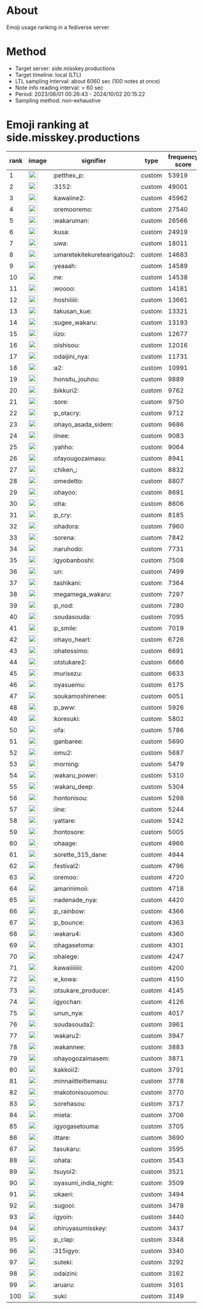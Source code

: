 # About
Emoji usage ranking in a fediverse server

# Method
- Target server: side.misskey.productions
- Target timeline: local (LTL)
- LTL sampling interval: about 6060 sec (100 notes at once)
- Note info reading interval: > 60 sec
- Period: 2023/06/01 00:26:43 - 2024/10/02 20:15:22 
- Sampling method: non-exhaustive

# Emoji ranking at side.misskey.productions

|rank|image|signifier|type|frequency score|
|----|----|----|----|----|
|1|<img height="24" src="https://side.misskey.productions/emoji/petthex_p.webp">|:petthex_p:|custom|53919|
|2|<img height="24" src="https://side.misskey.productions/emoji/3152.webp">|:3152:|custom|49001|
|3|<img height="24" src="https://side.misskey.productions/emoji/kawaiine2.webp">|:kawaiine2:|custom|45962|
|4|<img height="24" src="https://side.misskey.productions/emoji/oremooremo.webp">|:oremooremo:|custom|27540|
|5|<img height="24" src="https://side.misskey.productions/emoji/wakaruman.webp">|:wakaruman:|custom|26566|
|6|<img height="24" src="https://side.misskey.productions/emoji/kusa.webp">|:kusa:|custom|24919|
|7|<img height="24" src="https://side.misskey.productions/emoji/uwa.webp">|:uwa:|custom|18011|
|8|<img height="24" src="https://side.misskey.productions/emoji/umaretekitekuretearigatou2.webp">|:umaretekitekuretearigatou2:|custom|14683|
|9|<img height="24" src="https://side.misskey.productions/emoji/yeaaah.webp">|:yeaaah:|custom|14589|
|10|<img height="24" src="https://side.misskey.productions/emoji/ne.webp">|:ne:|custom|14538|
|11|<img height="24" src="https://side.misskey.productions/emoji/woooo.webp">|:woooo:|custom|14181|
|12|<img height="24" src="https://side.misskey.productions/emoji/hoshiiiiii.webp">|:hoshiiiiii:|custom|13661|
|13|<img height="24" src="https://side.misskey.productions/emoji/takusan_kue.webp">|:takusan_kue:|custom|13321|
|14|<img height="24" src="https://side.misskey.productions/emoji/sugee_wakaru.webp">|:sugee_wakaru:|custom|13193|
|15|<img height="24" src="https://side.misskey.productions/emoji/iizo.webp">|:iizo:|custom|12677|
|16|<img height="24" src="https://side.misskey.productions/emoji/oishisou.webp">|:oishisou:|custom|12016|
|17|<img height="24" src="https://side.misskey.productions/emoji/odaijini_nya.webp">|:odaijini_nya:|custom|11731|
|18|<img height="24" src="https://side.misskey.productions/emoji/a2.webp">|:a2:|custom|10991|
|19|<img height="24" src="https://side.misskey.productions/emoji/honsitu_jouhou.webp">|:honsitu_jouhou:|custom|9889|
|20|<img height="24" src="https://side.misskey.productions/emoji/bikkuri2.webp">|:bikkuri2:|custom|9762|
|21|<img height="24" src="https://side.misskey.productions/emoji/sore.webp">|:sore:|custom|9750|
|22|<img height="24" src="https://side.misskey.productions/emoji/p_otacry.webp">|:p_otacry:|custom|9712|
|23|<img height="24" src="https://side.misskey.productions/emoji/ohayo_asada_sidem.webp">|:ohayo_asada_sidem:|custom|9686|
|24|<img height="24" src="https://side.misskey.productions/emoji/iinee.webp">|:iinee:|custom|9083|
|25|<img height="24" src="https://side.misskey.productions/emoji/yahho.webp">|:yahho:|custom|9064|
|26|<img height="24" src="https://side.misskey.productions/emoji/ofayougozaimasu.webp">|:ofayougozaimasu:|custom|8941|
|27|<img height="24" src="https://side.misskey.productions/emoji/chiken_.webp">|:chiken_:|custom|8832|
|28|<img height="24" src="https://side.misskey.productions/emoji/omedetto.webp">|:omedetto:|custom|8807|
|29|<img height="24" src="https://side.misskey.productions/emoji/ohayoo.webp">|:ohayoo:|custom|8691|
|30|<img height="24" src="https://side.misskey.productions/emoji/oha.webp">|:oha:|custom|8606|
|31|<img height="24" src="https://side.misskey.productions/emoji/p_cry.webp">|:p_cry:|custom|8185|
|32|<img height="24" src="https://side.misskey.productions/emoji/ohadora.webp">|:ohadora:|custom|7960|
|33|<img height="24" src="https://side.misskey.productions/emoji/sorena.webp">|:sorena:|custom|7842|
|34|<img height="24" src="https://side.misskey.productions/emoji/naruhodo.webp">|:naruhodo:|custom|7731|
|35|<img height="24" src="https://side.misskey.productions/emoji/igyobanboshi.webp">|:igyobanboshi:|custom|7508|
|36|<img height="24" src="https://side.misskey.productions/emoji/un.webp">|:un:|custom|7499|
|37|<img height="24" src="https://side.misskey.productions/emoji/tashikani.webp">|:tashikani:|custom|7364|
|38|<img height="24" src="https://side.misskey.productions/emoji/megamega_wakaru.webp">|:megamega_wakaru:|custom|7297|
|39|<img height="24" src="https://side.misskey.productions/emoji/p_nod.webp">|:p_nod:|custom|7280|
|40|<img height="24" src="https://side.misskey.productions/emoji/soudasouda.webp">|:soudasouda:|custom|7095|
|41|<img height="24" src="https://side.misskey.productions/emoji/p_smile.webp">|:p_smile:|custom|7019|
|42|<img height="24" src="https://side.misskey.productions/emoji/ohayo_heart.webp">|:ohayo_heart:|custom|6726|
|43|<img height="24" src="https://side.misskey.productions/emoji/ohatessimo.webp">|:ohatessimo:|custom|6691|
|44|<img height="24" src="https://side.misskey.productions/emoji/otstukare2.webp">|:otstukare2:|custom|6666|
|45|<img height="24" src="https://side.misskey.productions/emoji/murisezu.webp">|:murisezu:|custom|6633|
|46|<img height="24" src="https://side.misskey.productions/emoji/oyasuemu.webp">|:oyasuemu:|custom|6175|
|47|<img height="24" src="https://side.misskey.productions/emoji/soukamoshirenee.webp">|:soukamoshirenee:|custom|6051|
|48|<img height="24" src="https://side.misskey.productions/emoji/p_aww.webp">|:p_aww:|custom|5926|
|49|<img height="24" src="https://side.misskey.productions/emoji/koresuki.webp">|:koresuki:|custom|5802|
|50|<img height="24" src="https://side.misskey.productions/emoji/ofa.webp">|:ofa:|custom|5786|
|51|<img height="24" src="https://side.misskey.productions/emoji/ganbaree.webp">|:ganbaree:|custom|5690|
|52|<img height="24" src="https://side.misskey.productions/emoji/omu2.webp">|:omu2:|custom|5687|
|53|<img height="24" src="https://side.misskey.productions/emoji/morning.webp">|:morning:|custom|5479|
|54|<img height="24" src="https://side.misskey.productions/emoji/wakaru_power.webp">|:wakaru_power:|custom|5310|
|55|<img height="24" src="https://side.misskey.productions/emoji/wakaru_deep.webp">|:wakaru_deep:|custom|5304|
|56|<img height="24" src="https://side.misskey.productions/emoji/hontonisou.webp">|:hontonisou:|custom|5298|
|57|<img height="24" src="https://side.misskey.productions/emoji/iine.webp">|:iine:|custom|5244|
|58|<img height="24" src="https://side.misskey.productions/emoji/yattare.webp">|:yattare:|custom|5242|
|59|<img height="24" src="https://side.misskey.productions/emoji/hontosore.webp">|:hontosore:|custom|5005|
|60|<img height="24" src="https://side.misskey.productions/emoji/ohaage.webp">|:ohaage:|custom|4966|
|61|<img height="24" src="https://side.misskey.productions/emoji/sorette_315_dane.webp">|:sorette_315_dane:|custom|4944|
|62|<img height="24" src="https://side.misskey.productions/emoji/festival2.webp">|:festival2:|custom|4796|
|63|<img height="24" src="https://side.misskey.productions/emoji/oremoo.webp">|:oremoo:|custom|4720|
|64|<img height="24" src="https://side.misskey.productions/emoji/amarinimoii.webp">|:amarinimoii:|custom|4718|
|65|<img height="24" src="https://side.misskey.productions/emoji/nadenade_nya.webp">|:nadenade_nya:|custom|4420|
|66|<img height="24" src="https://side.misskey.productions/emoji/p_rainbow.webp">|:p_rainbow:|custom|4366|
|67|<img height="24" src="https://side.misskey.productions/emoji/p_bounce.webp">|:p_bounce:|custom|4363|
|68|<img height="24" src="https://side.misskey.productions/emoji/wakaru4.webp">|:wakaru4:|custom|4360|
|69|<img height="24" src="https://side.misskey.productions/emoji/ohagasetoma.webp">|:ohagasetoma:|custom|4301|
|70|<img height="24" src="https://side.misskey.productions/emoji/ohalege.webp">|:ohalege:|custom|4247|
|71|<img height="24" src="https://side.misskey.productions/emoji/kawaiiiiiiii.webp">|:kawaiiiiiiii:|custom|4200|
|72|<img height="24" src="https://side.misskey.productions/emoji/e_kowa.webp">|:e_kowa:|custom|4150|
|73|<img height="24" src="https://side.misskey.productions/emoji/otsukare_producer.webp">|:otsukare_producer:|custom|4145|
|74|<img height="24" src="https://side.misskey.productions/emoji/igyochan.webp">|:igyochan:|custom|4126|
|75|<img height="24" src="https://side.misskey.productions/emoji/unun_nya.webp">|:unun_nya:|custom|4017|
|76|<img height="24" src="https://side.misskey.productions/emoji/soudasouda2.webp">|:soudasouda2:|custom|3961|
|77|<img height="24" src="https://side.misskey.productions/emoji/wakaru2.webp">|:wakaru2:|custom|3947|
|78|<img height="24" src="https://side.misskey.productions/emoji/wakannee.webp">|:wakannee:|custom|3883|
|79|<img height="24" src="https://side.misskey.productions/emoji/ohayogozaimasem.webp">|:ohayogozaimasem:|custom|3871|
|80|<img height="24" src="https://side.misskey.productions/emoji/kakkoii2.webp">|:kakkoii2:|custom|3791|
|81|<img height="24" src="https://side.misskey.productions/emoji/minnaiitteittemasu.webp">|:minnaiitteittemasu:|custom|3778|
|82|<img height="24" src="https://side.misskey.productions/emoji/makotonisouomou.webp">|:makotonisouomou:|custom|3770|
|83|<img height="24" src="https://side.misskey.productions/emoji/sorehasou.webp">|:sorehasou:|custom|3717|
|84|<img height="24" src="https://side.misskey.productions/emoji/mieta.webp">|:mieta:|custom|3706|
|85|<img height="24" src="https://side.misskey.productions/emoji/igyogasetouma.webp">|:igyogasetouma:|custom|3705|
|86|<img height="24" src="https://side.misskey.productions/emoji/ittare.webp">|:ittare:|custom|3690|
|87|<img height="24" src="https://side.misskey.productions/emoji/tasukaru.webp">|:tasukaru:|custom|3595|
|88|<img height="24" src="https://side.misskey.productions/emoji/ohata.webp">|:ohata:|custom|3543|
|89|<img height="24" src="https://side.misskey.productions/emoji/tsuyoi2.webp">|:tsuyoi2:|custom|3521|
|90|<img height="24" src="https://side.misskey.productions/emoji/oyasumi_india_night.webp">|:oyasumi_india_night:|custom|3509|
|91|<img height="24" src="https://side.misskey.productions/emoji/okaeri.webp">|:okaeri:|custom|3494|
|92|<img height="24" src="https://side.misskey.productions/emoji/sugooi.webp">|:sugooi:|custom|3478|
|93|<img height="24" src="https://side.misskey.productions/emoji/igyoin.webp">|:igyoin:|custom|3440|
|94|<img height="24" src="https://side.misskey.productions/emoji/ohiruyasumisskey.webp">|:ohiruyasumisskey:|custom|3437|
|95|<img height="24" src="https://side.misskey.productions/emoji/p_clap.webp">|:p_clap:|custom|3348|
|96|<img height="24" src="https://side.misskey.productions/emoji/315igyo.webp">|:315igyo:|custom|3340|
|97|<img height="24" src="https://side.misskey.productions/emoji/suteki.webp">|:suteki:|custom|3292|
|98|<img height="24" src="https://side.misskey.productions/emoji/odaizini.webp">|:odaizini:|custom|3162|
|99|<img height="24" src="https://side.misskey.productions/emoji/aruaru.webp">|:aruaru:|custom|3161|
|100|<img height="24" src="https://side.misskey.productions/emoji/suki.webp">|:suki:|custom|3149|

